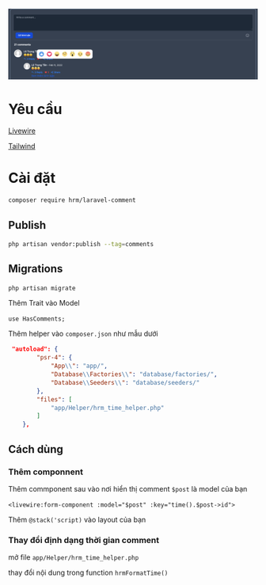 ![introduce](introduce.png)

# Yêu cầu
[Livewire](https://laravel-livewire.com/docs/2.x/installation)

[Tailwind](https://tailwindcss.com/docs/installation)

# Cài đặt
```bash
composer require hrm/laravel-comment
```
## Publish 
```bash
php artisan vendor:publish --tag=comments
```

## Migrations

```bash 
php artisan migrate
```

Thêm Trait vào Model

`use HasComments;`

Thêm helper vào `composer.json` như mẫu dưới



```json
 "autoload": {
        "psr-4": {
            "App\\": "app/",
            "Database\\Factories\\": "database/factories/",
            "Database\\Seeders\\": "database/seeders/"
        },
        "files": [
            "app/Helper/hrm_time_helper.php"
        ]
    },
```

## Cách dùng

### Thêm componnent
Thêm commponent sau vào nơi hiển thị comment
`$post` là model của bạn

`<livewire:form-component :model="$post" :key="time().$post->id">`

Thêm `@stack('script)` vào layout của bạn

### Thay đổi định dạng thời gian comment

mở file `app/Helper/hrm_time_helper.php`

thay đổi nội dung trong function `hrmFormatTime()`







